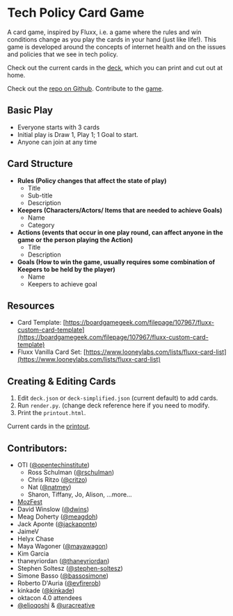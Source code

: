 # Tech Policy Card Game

A card game, inspired by Fluxx, i.e. a game where the rules and win conditions change as you play the cards in your hand (just like life!). This game is developed around the concepts of internet health and on the issues and policies that we see in tech policy. 

Check out the current cards in the [deck](https://georgiamoon.github.io/techpolicycardgame/printout.html), which you can print and cut out at home.

Check out the [repo on Github](https://github.com/georgiamoon/techpolicycardgame). Contribute to the [game](https://georgiamoon.github.io/techpolicycardgame/CONTRIBUTING).

## Basic Play

- Everyone starts with 3 cards
- Initial play is  Draw 1, Play 1; 1 Goal to start.
- Anyone can join at any time

## Card Structure

- **Rules (Policy changes that affect the state of play)**
  - Title
  - Sub-title
  - Description
- **Keepers (Characters/Actors/ Items that are needed to achieve Goals)**
  - Name
  - Category
- **Actions (events that occur in one play round, can affect anyone in the game or the person playing the Action)**
  - Title
  - Description
- **Goals (How to win the game, usually requires some combination of Keepers to be held by the player)**
  - Name
  - Keepers to achieve goal

## Resources

- Card Template: [https://boardgamegeek.com/filepage/107967/fluxx-custom-card-template](https://boardgamegeek.com/filepage/107967/fluxx-custom-card-template)
- Fluxx Vanilla Card Set: [https://www.looneylabs.com/lists/fluxx-card-list](https://www.looneylabs.com/lists/fluxx-card-list)

## Creating & Editing Cards 

1) Edit `deck.json` or `deck-simplified.json` (current default) to add cards.
2) Run `render.py`. (change deck reference here if you need to modify.
3) Print the `printout.html`.

Current cards in the [printout](https://georgiamoon.github.io/techpolicycardgame/printout.html).

## Contributors:

- OTI ([@opentechinstitute](http://github.com/opentechinstitute))
  - Ross Schulman ([@rschulman](http://github.com/rschulman))
  - Chris Ritzo ([@critzo](http://github.com/critzo))
  - Nat ([@natmey](http://github.com/natmey))
  - Sharon, Tiffany, Jo, Alison, ...more...
- [MozFest]([http://mozillafestival.org])
- David Winslow ([@dwins](http://github.com/dwins))
- Meag Doherty ([@meagdoh](https://github.com/meagdoh))
- Jack Aponte ([@jackaponte](http://github.com/jackaponte))
- JaimeV
- Helyx Chase
- Maya Wagoner ([@mayawagon](http://github.com/mayawagon))
- Kim Garcia
- thaneyriordan ([@thaneyriordan](https://github.com/thaneyriordan))
- Stephen Soltesz ([@stephen-soltesz](http://github.com/stephen-soltesz))
- Simone Basso ([@bassosimone](https://github.com/bassosimone))
- Roberto D'Auria ([@evfirerob](https://github.com/evfirerob))
- kinkade ([@kinkade](https://github.com/nkinkade))
- oktacon 4.0 attendees
- [@elioqoshi](https://github.com/elioqoshi) & [@uracreative](https://github.com/uracreative)
